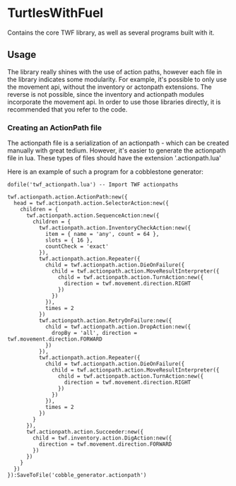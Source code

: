 # TurtlesWithFuel

Contains the core TWF library, as well as several programs built with it.

## Usage

The library really shines with the use of action paths, however each file in the library indicates some modularity. For example, it's possible to only use the movement api, without the inventory or actonpath extensions. The reverse is not possible, since the inventory and actionpath modules incorporate the movement api. In order to use those libraries directly, it is recommended that you refer to the code.

### Creating an ActionPath file

The actionpath file is a serialization of an actionpath - which can be created manually with great tedium. However, it's easier to generate the actionpath file in lua. These types of files should have the extension '.actionpath.lua'

Here is an example of such a program for a cobblestone generator:

    dofile('twf_actionpath.lua') -- Import TWF actionpaths
    
    twf.actionpath.action.ActionPath:new({
      head = twf.actionpath.action.SelectorAction:new({
        children = {
          twf.actionpath.action.SequenceAction:new({
            children = {
              twf.actionpath.action.InventoryCheckAction:new({
                item = { name = 'any', count = 64 },
                slots = { 16 },
                countCheck = 'exact'
              }),
              twf.actionpath.action.Repeater({
                child = twf.actionpath.action.DieOnFailure({
                  child = twf.actionpath.action.MoveResultInterpreter({
                    child = twf.actionpath.action.TurnAction:new({
                      direction = twf.movement.direction.RIGHT
                    })
                  })
                }),
                times = 2
              })
              twf.actionpath.action.RetryOnFailure:new({
                child = twf.actionpath.action.DropAction:new({
                  dropBy = 'all', direction = twf.movement.direction.FORWARD
                })
              }),
              twf.actionpath.action.Repeater({
                child = twf.actionpath.action.DieOnFailure({
                  child = twf.actionpath.action.MoveResultInterpreter({
                    child = twf.actionpath.action.TurnAction:new({
                      direction = twf.movement.direction.RIGHT
                    })
                  })
                }),
                times = 2
              })
            }
          }),
          twf.actionpath.action.Succeeder:new({
            child = twf.inventory.action.DigAction:new({
              direction = twf.movement.direction.FORWARD
            })
          })
        }
      })
    }):SaveToFile('cobble_generator.actionpath')